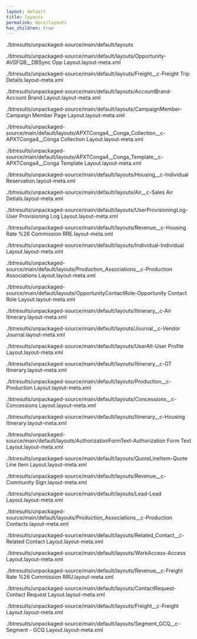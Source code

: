 ```yaml
---
layout: default
title: layouts
permalink: docs/layouts
has_children: true
---
```




./btresults/unpackaged-source/main/default/layouts

./btresults/unpackaged-source/main/default/layouts/Opportunity-AVSFQB__DBSync Opp Layout.layout-meta.xml

./btresults/unpackaged-source/main/default/layouts/Freight__c-Freight Trip Details.layout-meta.xml

./btresults/unpackaged-source/main/default/layouts/AccountBrand-Account Brand Layout.layout-meta.xml

./btresults/unpackaged-source/main/default/layouts/CampaignMember-Campaign Member Page Layout.layout-meta.xml

./btresults/unpackaged-source/main/default/layouts/APXTConga4__Conga_Collection__c-APXTConga4__Conga Collection Layout.layout-meta.xml

./btresults/unpackaged-source/main/default/layouts/APXTConga4__Conga_Template__c-APXTConga4__Conga Template Layout.layout-meta.xml

./btresults/unpackaged-source/main/default/layouts/Housing__c-Individual Reservation.layout-meta.xml

./btresults/unpackaged-source/main/default/layouts/Air__c-Sales Air Detials.layout-meta.xml

./btresults/unpackaged-source/main/default/layouts/UserProvisioningLog-User Provisioning Log Layout.layout-meta.xml

./btresults/unpackaged-source/main/default/layouts/Revenue__c-Housing Rate %26 Commission RRE.layout-meta.xml

./btresults/unpackaged-source/main/default/layouts/Individual-Individual Layout.layout-meta.xml

./btresults/unpackaged-source/main/default/layouts/Production_Associations__c-Production Associations Layout.layout-meta.xml

./btresults/unpackaged-source/main/default/layouts/OpportunityContactRole-Opportunity Contact Role Layout.layout-meta.xml

./btresults/unpackaged-source/main/default/layouts/Itinerary__c-Air Itinerary.layout-meta.xml

./btresults/unpackaged-source/main/default/layouts/Journal__c-Vendor Journal.layout-meta.xml

./btresults/unpackaged-source/main/default/layouts/UserAlt-User Profile Layout.layout-meta.xml

./btresults/unpackaged-source/main/default/layouts/Itinerary__c-GT Itinerary.layout-meta.xml

./btresults/unpackaged-source/main/default/layouts/Production__c-Production Layout.layout-meta.xml

./btresults/unpackaged-source/main/default/layouts/Concessions__c-Concessions Layout.layout-meta.xml

./btresults/unpackaged-source/main/default/layouts/Itinerary__c-Housing Itinerary.layout-meta.xml

./btresults/unpackaged-source/main/default/layouts/AuthorizationFormText-Authorization Form Text Layout.layout-meta.xml

./btresults/unpackaged-source/main/default/layouts/QuoteLineItem-Quote Line Item Layout.layout-meta.xml

./btresults/unpackaged-source/main/default/layouts/Revenue__c-Community Sign.layout-meta.xml

./btresults/unpackaged-source/main/default/layouts/Lead-Lead Layout.layout-meta.xml

./btresults/unpackaged-source/main/default/layouts/Production_Associations__c-Production Contacts.layout-meta.xml

./btresults/unpackaged-source/main/default/layouts/Related_Contact__c-Related Contact Layout.layout-meta.xml

./btresults/unpackaged-source/main/default/layouts/WorkAccess-Access Layout.layout-meta.xml

./btresults/unpackaged-source/main/default/layouts/Revenue__c-Freight Rate %26 Commission RRU.layout-meta.xml

./btresults/unpackaged-source/main/default/layouts/ContactRequest-Contact Request Layout.layout-meta.xml

./btresults/unpackaged-source/main/default/layouts/Freight__c-Freight Layout.layout-meta.xml

./btresults/unpackaged-source/main/default/layouts/Segment_GCQ__c-Segment - GCQ Layout.layout-meta.xml

